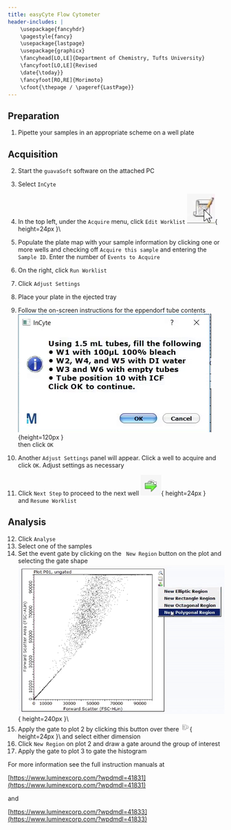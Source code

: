 ```yaml
---
title: easyCyte Flow Cytometer
header-includes: |
    \usepackage{fancyhdr}
    \pagestyle{fancy}
    \usepackage{lastpage}
    \usepackage{graphicx}
    \fancyhead[LO,LE]{Department of Chemistry, Tufts University}
    \fancyfoot[LO,LE]{Revised
    \date{\today}}
    \fancyfoot[RO,RE]{Morimoto}
    \cfoot{\thepage / \pageref{LastPage}}
---
```

## Preparation
1. Pipette your samples in an appropriate scheme on a well plate

## Acquisition

2. Start the `guavaSoft` software on the attached PC
3. Select `InCyte`
4. In the top left, under the `Acquire` menu, click `Edit
   Worklist`
   ![edit_worklist](images/edit_worklist.png){ height=24px }\

5. Populate the plate map with your sample information by clicking one or
   more wells and checking off `Acquire this sample` and entering the `Sample
   ID`. Enter the number of `Events to Acquire`
6. On the right, click `Run Worklist`
7. Click `Adjust Settings`
8. Place your plate in the ejected tray
9. Follow the on-screen instructions for the eppendorf tube contents
    ![vial_instr](images/vial_instr.png){height=120px }\
    then click `OK`
10. Another `Adjust Settings` panel will appear. Click a well to acquire and
    click `OK`. Adjust settings as necessary
11. Click `Next Step` to proceed to the next well
    ![next_sample](images/next_sample.png){ height=24px }\
    and `Resume Worklist`

## Analysis

12. Click `Analyse`
13. Select one of the samples
14. Set the event gate by clicking on the ` New Region` button on the plot and
    selecting the gate shape
    ![gate](images/gate1.png){ height=240px }\
15. Apply the gate to plot 2 by clicking this button over there
    ![button](images/button.png){ height=24px }\ and select either dimension
16. Click `New Region` on plot 2 and draw a gate around the group of interest
17. Apply the gate to plot 3 to gate the histogram

For more information see the full instruction manuals at

[https://www.luminexcorp.com/?wpdmdl=41831](https://www.luminexcorp.com/?wpdmdl=41831)

and

[https://www.luminexcorp.com/?wpdmdl=41833](https://www.luminexcorp.com/?wpdmdl=41833)

